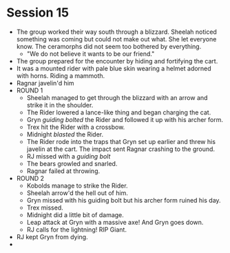 # Session 15

* The group worked their way south through a blizzard. Sheelah noticed something was coming but could not make out what. She let everyone know. The ceramorphs did not seem too bothered by everything.
	* "We do not believe it wants to be our friend."
* The group prepared for the encounter by hiding and fortifying the cart.
* It was a mounted rider with pale blue skin wearing a helmet adorned with horns. Riding a mammoth.
* Ragnar javelin'd him
* ROUND 1
	* Sheelah managed to get through the blizzard with an arrow and strike it in the shoulder.
	* The Rider lowered a lance-like thing and began charging the cat.
	* Gryn _guiding bolted_ the Rider and followed it up with his archer form.
	* Trex hit the Rider with a crossbow.
	* Midnight _blasted_ the Rider.
	* The Rider rode into the traps that Gryn set up earlier and threw his javelin at the cart. The impact sent Ragnar crashing to the ground.
	* RJ missed with a _guiding bolt_
	* The bears growled and snarled.
	* Ragnar failed at throwing.
* ROUND 2
	* Kobolds manage to strike the Rider.
	* Sheelah arrow'd the hell out of him.
	* Gryn missed with his guiding bolt but his archer form ruined his day.
	* Trex missed.
	* Midnight did a little bit of damage.
	* Leap attack at Gryn with a massive axe! And Gryn goes down.
	* RJ calls for the lightning! RIP Giant.
* RJ kept Gryn from dying.
* 
<!--stackedit_data:
eyJoaXN0b3J5IjpbNTA4MTAxNDgzLC0xNTc3NTAyODU2LC0zOD
QyMDU1OTIsNTE0MDA3MDkyLDE3Njc5NjEwOTIsLTE1OTc1NTgw
MTgsMTcxMTkzNjc2Myw3NzYzNzg0MjgsLTIwMzA2MTQ4OTEsMj
A4MzA4NTE1OV19
-->